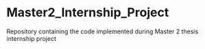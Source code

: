 # Master2_Internship_Project
Repository containing the code implemented during Master 2 thesis internship project
